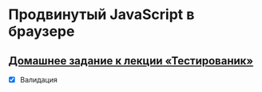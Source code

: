 # Продвинутый JavaScript в браузере

## [Домашнее задание к лекции «Тестированик»](https://github.com/netology-code/ahj-homeworks/tree/simplification/testing)

- [x] Валидация

